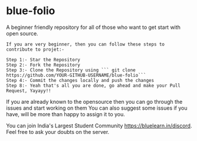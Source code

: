 # blue-folio
A beginner friendly repository for all of those who want to get start with open source.
```
If you are very beginner, then you can follow these steps to contribute to projet:-

Step 1:- Star the Repository
Step 2:- Fork the Repository
Step 3:- Clone the Repository using ``` git clone https://github.com/YOUR-GITHUB-USERNAME/blue-folio```
Step 4:- Commit the changes locally and push the changes
Step 8:- Yeah that's all you are done, go ahead and make your Pull Request, Yayayy!!
```
If you are already known to the opensource then you can go through the issues and start working on them
You can also suggest some issues if you have, will be more than happy to assign it to you.

You can join India's Largest Student Community https://bluelearn.in/discord. 
Feel free to ask your doubts on the server.
